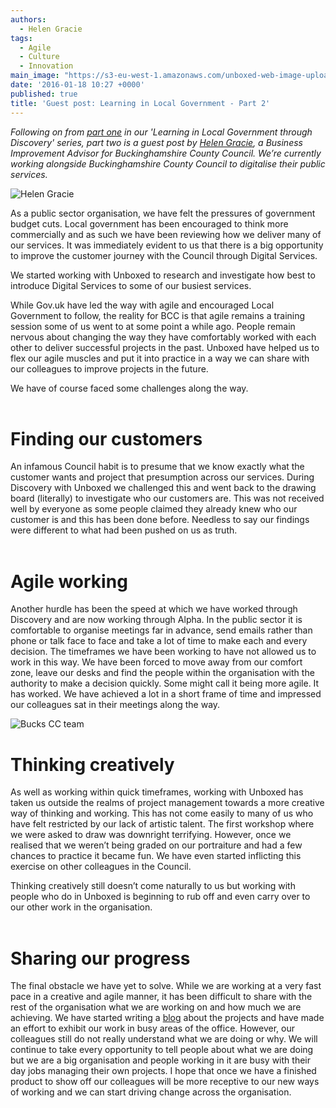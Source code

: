 ```yaml
---
authors:
  - Helen Gracie
tags:
  - Agile
  - Culture
  - Innovation
main_image: "https://s3-eu-west-1.amazonaws.com/unboxed-web-image-uploader/776916232b4411a012dbcef787d87c5c.PNG"
date: '2016-01-18 10:27 +0000'
published: true
title: 'Guest post: Learning in Local Government - Part 2'
---
```


<i>Following on from [part one](http://unboxed.co/blog/learning-in-local-government-through-discovery/) in our 'Learning in Local Government through Discovery' series, part two is a guest post by [Helen Gracie](https://twitter.com/HelenJGracie), a Business Improvement Advisor for Buckinghamshire County Council. We’re currently working alongside Buckinghamshire County Council to digitalise their public services.</i>

![Helen Gracie](https://s3-eu-west-1.amazonaws.com/unboxed-web-image-uploader/382c99e2467437dff9d235ff46c64f63.PNG)

As a public sector organisation, we have felt the pressures of government budget cuts. Local government has been encouraged to think more commercially and as such we have been reviewing how we deliver many of our services. It was immediately evident to us that there is a big opportunity to improve the customer journey with the Council through Digital Services.

We started working with Unboxed to research and investigate how best to introduce Digital Services to some of our busiest services.

While Gov.uk have led the way with agile and encouraged Local Government to follow, the reality for BCC is that agile remains a training session some of us went to at some point a while ago. People remain nervous about changing the way they have comfortably worked with each other to deliver successful projects in the past. Unboxed have helped us to flex our agile muscles and put it into practice in a way we can share with our colleagues to improve projects in the future.

We have of course faced some challenges along the way.<br/>
<br/>

# Finding our customers
An infamous Council habit is to presume that we know exactly what the customer wants and project that presumption across our services. During Discovery with Unboxed we challenged this and went back to the drawing board (literally) to investigate who our customers are. This was not received well by everyone as some people claimed they already knew who our customer is and this has been done before. Needless to say our findings were different to what had been pushed on us as truth.<br/>
<br/>

# Agile working
Another hurdle has been the speed at which we have worked through Discovery and are now working through Alpha. In the public sector it is comfortable to organise meetings far in advance, send emails rather than phone or talk face to face and take a lot of time to make each and every decision. The timeframes we have been working to have not allowed us to work in this way. We have been forced to move away from our comfort zone, leave our desks and find the people within the organisation with the authority to make a decision quickly. Some might call it being more agile. It has worked. We have achieved a lot in a short frame of time and impressed our colleagues sat in their meetings along the way.

![Bucks CC team](https://s3-eu-west-1.amazonaws.com/unboxed-web-image-uploader/4347876c393d01a91ad526853bcd64fe.PNG)

# Thinking creatively
As well as working within quick timeframes, working with Unboxed has taken us outside the realms of project management towards a more creative way of thinking and working. This has not come easily to many of us who have felt restricted by our lack of artistic talent. The first workshop where we were asked to draw was downright terrifying. However, once we realised that we weren’t being graded on our portraiture and had a few chances to practice it became fun. We have even started inflicting this exercise on other colleagues in the Council.

Thinking creatively still doesn’t come naturally to us but working with people who do in Unboxed is beginning to rub off and even carry over to our other work in the organisation.<br/>
<br/>

# Sharing our progress
The final obstacle we have yet to solve. While we are working at a very fast pace in a creative and agile manner, it has been difficult to share with the rest of the organisation what we are working on and how much we are achieving. We have started writing a [blog](https://hqdigitalblog.wordpress.com) about the projects and have made an effort to exhibit our work in busy areas of the office. However, our colleagues still do not really understand what we are doing or why. We will continue to take every opportunity to tell people about what we are doing but we are a big organisation and people working in it are busy with their day jobs managing their own projects. I hope that once we have a finished product to show off our colleagues will be more receptive to our new ways of working and we can start driving change across the organisation.
